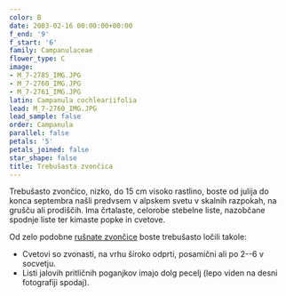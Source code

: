 ```yaml
---
color: B
date: 2003-02-16 00:00:00+00:00
f_end: '9'
f_start: '6'
family: Campanulaceae
flower_type: C
image:
- M_7-2785_IMG.JPG
- M_7-2760_IMG.JPG
- M_7-2761_IMG.JPG
latin: Campanula cochleariifolia
lead: M_7-2760_IMG.JPG
lead_sample: false
order: Campanula
parallel: false
petals: '5'
petals_joined: false
star_shape: false
title: Trebušasta zvončica
---
```

Trebušasto zvončico, nizko, do 15 cm visoko rastlino, boste od julija do konca septembra našli predvsem v alpskem svetu v skalnih razpokah, na grušču ali prodiščih. Ima črtalaste, celorobe stebelne liste, nazobčane spodnje liste ter kimaste popke in cvetove.

Od zelo podobne [rušnate zvončice](../campanulacespitosa/) boste trebušasto ločili takole:

-   Cvetovi so zvonasti, na vrhu široko odprti, posamični ali po 2--6 v socvetju.
-   Listi jalovih pritličnih poganjkov imajo dolg pecelj (lepo viden na desni fotografiji spodaj).

